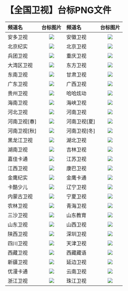 # 【全国卫视】台标PNG文件
|频道名|台标图片|频道名|台标图片|
|:---|:---:|:---|:---:|
|安多卫视|<img src="https://raw.githubusercontent.com/samkolau/TVLOGO/main/logo/CN/安多卫视.png">|安徽卫视|<img src="https://raw.githubusercontent.com/samkolau/TVLOGO/main/logo/CN/安徽卫视.png">|
|北京纪实|<img src="https://raw.githubusercontent.com/samkolau/TVLOGO/main/logo/CN/北京纪实.png">|北京卫视|<img src="https://raw.githubusercontent.com/samkolau/TVLOGO/main/logo/CN/北京卫视.png">|
|兵团卫视|<img src="https://raw.githubusercontent.com/samkolau/TVLOGO/main/logo/CN/兵团卫视.png">|重庆卫视|<img src="https://raw.githubusercontent.com/samkolau/TVLOGO/main/logo/CN/重庆卫视.png">|
|大湾区卫视|<img src="https://raw.githubusercontent.com/samkolau/TVLOGO/main/logo/CN/大湾区卫视.png">|东方卫视|<img src="https://raw.githubusercontent.com/samkolau/TVLOGO/main/logo/CN/东方卫视.png">|
|东南卫视|<img src="https://raw.githubusercontent.com/samkolau/TVLOGO/main/logo/CN/东南卫视.png">|甘肃卫视|<img src="https://raw.githubusercontent.com/samkolau/TVLOGO/main/logo/CN/甘肃卫视.png">|
|广东卫视|<img src="https://raw.githubusercontent.com/samkolau/TVLOGO/main/logo/CN/广东卫视.png">|广西卫视|<img src="https://raw.githubusercontent.com/samkolau/TVLOGO/main/logo/CN/广西卫视.png">|
|贵州卫视|<img src="https://raw.githubusercontent.com/samkolau/TVLOGO/main/logo/CN/贵州卫视.png">|哈哈炫动|<img src="https://raw.githubusercontent.com/samkolau/TVLOGO/main/logo/CN/哈哈炫动.png">|
|海南卫视|<img src="https://raw.githubusercontent.com/samkolau/TVLOGO/main/logo/CN/海南卫视.png">|海峡卫视|<img src="https://raw.githubusercontent.com/samkolau/TVLOGO/main/logo/CN/海峡卫视.png">|
|河北卫视|<img src="https://raw.githubusercontent.com/samkolau/TVLOGO/main/logo/CN/河北卫视.png">|河南卫视|<img src="https://raw.githubusercontent.com/samkolau/TVLOGO/main/logo/CN/河南卫视.png">|
|河南卫视[春]|<img src="https://raw.githubusercontent.com/samkolau/TVLOGO/main/logo/CN/河南卫视[春].png">|河南卫视[夏]|<img src="https://raw.githubusercontent.com/samkolau/TVLOGO/main/logo/CN/河南卫视[夏].png">|
|河南卫视[秋]|<img src="https://raw.githubusercontent.com/samkolau/TVLOGO/main/logo/CN/河南卫视[秋].png">|河南卫视[冬]|<img src="https://raw.githubusercontent.com/samkolau/TVLOGO/main/logo/CN/河南卫视[冬].png">|
|黑龙江卫视|<img src="https://raw.githubusercontent.com/samkolau/TVLOGO/main/logo/CN/黑龙江卫视.png">|湖北卫视|<img src="https://raw.githubusercontent.com/samkolau/TVLOGO/main/logo/CN/湖北卫视.png">|
|湖南卫视|<img src="https://raw.githubusercontent.com/samkolau/TVLOGO/main/logo/CN/湖南卫视.png">|吉林卫视|<img src="https://raw.githubusercontent.com/samkolau/TVLOGO/main/logo/CN/吉林卫视.png">|
|嘉佳卡通|<img src="https://raw.githubusercontent.com/samkolau/TVLOGO/main/logo/CN/嘉佳卡通.png">|江苏卫视|<img src="https://raw.githubusercontent.com/samkolau/TVLOGO/main/logo/CN/江苏卫视.png">|
|江西卫视|<img src="https://raw.githubusercontent.com/samkolau/TVLOGO/main/logo/CN/江西卫视.png">|康巴卫视|<img src="https://raw.githubusercontent.com/samkolau/TVLOGO/main/logo/CN/康巴卫视_.png">|
|金鹰纪实|<img src="https://raw.githubusercontent.com/samkolau/TVLOGO/main/logo/CN/金鹰纪实.png">|金鹰卡通|<img src="https://raw.githubusercontent.com/samkolau/TVLOGO/main/logo/CN/金鹰卡通.png">|
|卡酷少儿|<img src="https://raw.githubusercontent.com/samkolau/TVLOGO/main/logo/CN/卡酷少儿.png">|辽宁卫视|<img src="https://raw.githubusercontent.com/samkolau/TVLOGO/main/logo/CN/辽宁卫视.png">|
|内蒙古卫视|<img src="https://raw.githubusercontent.com/samkolau/TVLOGO/main/logo/CN/内蒙古卫视.png">|宁夏卫视|<img src="https://raw.githubusercontent.com/samkolau/TVLOGO/main/logo/CN/宁夏卫视.png">|
|农林卫视|<img src="https://raw.githubusercontent.com/samkolau/TVLOGO/main/logo/CN/农林卫视.png">|青海卫视|<img src="https://raw.githubusercontent.com/samkolau/TVLOGO/main/logo/CN/青海卫视.png">|
|三沙卫视|<img src="https://raw.githubusercontent.com/samkolau/TVLOGO/main/logo/CN/三沙卫视.png">|山东教育|<img src="https://raw.githubusercontent.com/samkolau/TVLOGO/main/logo/CN/山东教育.png">|
|山东卫视|<img src="https://raw.githubusercontent.com/samkolau/TVLOGO/main/logo/CN/山东卫视.png">|山西卫视|<img src="https://raw.githubusercontent.com/samkolau/TVLOGO/main/logo/CN/山西卫视.png">|
|陕西卫视|<img src="https://raw.githubusercontent.com/samkolau/TVLOGO/main/logo/CN/陕西卫视.png">|深圳卫视|<img src="https://raw.githubusercontent.com/samkolau/TVLOGO/main/logo/CN/深圳卫视.png">|
|四川卫视|<img src="https://raw.githubusercontent.com/samkolau/TVLOGO/main/logo/CN/四川卫视.png">|天津卫视|<img src="https://raw.githubusercontent.com/samkolau/TVLOGO/main/logo/CN/天津卫视.png">|
|西藏卫视|<img src="https://raw.githubusercontent.com/samkolau/TVLOGO/main/logo/CN/西藏卫视.png">|西藏藏语|<img src="https://raw.githubusercontent.com/samkolau/TVLOGO/main/logo/CN/西藏藏语.png">|
|新疆卫视|<img src="https://raw.githubusercontent.com/samkolau/TVLOGO/main/logo/CN/新疆卫视.png">|延边卫视|<img src="https://raw.githubusercontent.com/samkolau/TVLOGO/main/logo/CN/延边卫视.png">|
|优漫卡通|<img src="https://raw.githubusercontent.com/samkolau/TVLOGO/main/logo/CN/优漫卡通.png">|云南卫视|<img src="https://raw.githubusercontent.com/samkolau/TVLOGO/main/logo/CN/云南卫视.png">|
|浙江卫视|<img src="https://raw.githubusercontent.com/samkolau/TVLOGO/main/logo/CN/浙江卫视.png">|珠江卫视|<img src="https://raw.githubusercontent.com/samkolau/TVLOGO/main/logo/CN/珠江卫视.png">|
